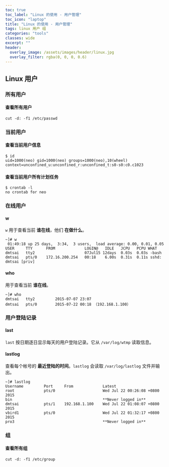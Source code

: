```yaml
---
toc: true
toc_label: "Linux 的使用 - 用户管理"
toc_icon: "laptop"
title: "Linux 的使用 - 用户管理"
tags: linux 用户 组
categories: "tools"
classes: wide
excerpt: ""
header:
  overlay_image: /assets/images/header/linux.jpg
  overlay_filter: rgba(0, 0, 0, 0.6)
---
```




## Linux 用户







### 所有用户




#### 查看所有用户

```
cut -d: -f1 /etc/passwd
```











### 当前用户




#### 查看当前用户信息

```
$ id
uid=1000(neo) gid=1000(neo) groups=1000(neo),10(wheel) context=unconfined_u:unconfined_r:unconfined_t:s0-s0:c0.c1023
```




#### 查看当前用户所有计划任务

```
$ crontab -l
no crontab for neo
````  



### 在线用户



#### w

`w` 用于查看当前 **谁在线**，他们 **在做什么**。

```
~]# w
 01:49:18 up 25 days,  3:34,  3 users,  load average: 0.00, 0.01, 0.05
USER     TTY      FROM             LOGIN@   IDLE   JCPU   PCPU WHAT
dmtsai   tty2                      07Jul15 12days  0.03s  0.03s -bash
dmtsai   pts/0    172.16.200.254   00:18    6.00s  0.31s  0.11s sshd: dmtsai [priv]
```




#### who

用于查看当前 **谁在线**。

```
~]# who
dmtsai   tty2         2015-07-07 23:07
dmtsai   pts/0        2015-07-22 00:18 （192.168.1.100）
```





### 用户登陆记录




#### last

`last`  按日期逐日显示每天的用户登陆记录。它从 `/var/log/wtmp` 读取信息。




#### lastlog

查看每个帐号的 **最近登陆的时间**。`lastlog` 会读取 `/var/log/lastlog` 文件并输出。

```
~]# lastlog
Username         Port     From             Latest
root             pts/0                     Wed Jul 22 00:26:08 +0800 2015
bin                                        **Never logged in**
dmtsai           pts/1    192.168.1.100    Wed Jul 22 01:08:07 +0800 2015
vbird1           pts/0                     Wed Jul 22 01:32:17 +0800 2015
pro3                                       **Never logged in**
```











### 组


#### 查看所有组

```
cut -d: -f1 /etc/group
```  

